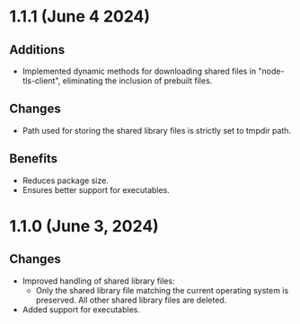 # 1.1.1 (June 4 2024)
## Additions
- Implemented dynamic methods for downloading shared files in "node-tls-client", eliminating the inclusion of prebuilt files.
## Changes
- Path used for storing the shared library files is strictly set to tmpdir path.
## Benefits
- Reduces package size.
- Ensures better support for executables.

# 1.1.0 (June 3, 2024)
## Changes
- Improved handling of shared library files:
  - Only the shared library file matching the current operating system is preserved. All other shared library files are deleted.
- Added support for executables.
